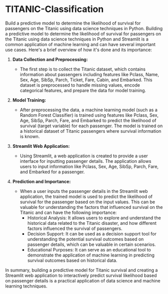 # TITANIC-Classification
Build a predictive model to determine the likelihood of survival for passengers on the Titanic using data science techniques in Python.
Building a predictive model to determine the likelihood of survival for passengers on the Titanic using data science techniques in Python and Streamlit is a common application of machine learning and can have several important use cases. Here's a brief overview of how it's done and its importance:

1. **Data Collection and Preprocessing:**
   - The first step is to collect the Titanic dataset, which contains information about passengers including features like Pclass, Name, Sex, Age, SibSp, Parch, Ticket, Fare, Cabin, and Embarked. This dataset is preprocessed to handle missing values, encode categorical features, and prepare the data for model training.

2. **Model Training:**
   - After preprocessing the data, a machine learning model (such as a Random Forest Classifier) is trained using features like Pclass, Sex, Age, SibSp, Parch, Fare, and Embarked to predict the likelihood of survival (target variable) for each passenger. The model is trained on a historical dataset of Titanic passengers where survival information is known.

3. **Streamlit Web Application:**
   - Using Streamlit, a web application is created to provide a user interface for inputting passenger details. The application allows users to input information like Pclass, Sex, Age, SibSp, Parch, Fare, and Embarked for a passenger.

4. **Prediction and Importance:**
   - When a user inputs the passenger details in the Streamlit web application, the trained model is used to predict the likelihood of survival for the passenger based on the input values. This can be valuable for understanding the factors that influenced survival on the Titanic and can have the following importance:
      - Historical Analysis: It allows users to explore and understand the historical data related to the Titanic disaster, and how different factors influenced the survival of passengers.
      - Decision Support: It can be used as a decision support tool for understanding the potential survival outcomes based on passenger details, which can be valuable in certain scenarios.
      - Educational Purposes: It can serve as an educational tool to demonstrate the application of machine learning in predicting survival outcomes based on historical data.

In summary, building a predictive model for Titanic survival and creating a Streamlit web application to interactively predict survival likelihood based on passenger details is a practical application of data science and machine learning techniques.
